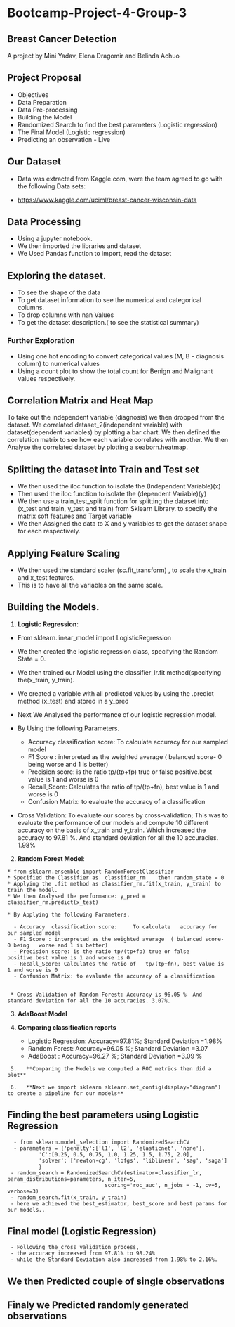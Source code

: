 # Bootcamp-Project-4-Group-3
## Breast Cancer Detection

A project by Mini Yadav, Elena Dragomir and Belinda Achuo

## Project Proposal 
* Objectives
* Data Preparation
* Data Pre-processing
* Building the Model
* Randomized Search to find the best parameters (Logistic regression)
* The Final Model (Logistic regression)
* Predicting an observation - Live 

## Our Dataset

* Data was extracted from Kaggle.com, were the team agreed to go with the following Data sets:

* https://www.kaggle.com/uciml/breast-cancer-wisconsin-data 


## Data Processing

* Using a jupyter notebook.
* We then imported the libraries and dataset
* We Used Pandas function  to import, read the dataset
 
## Exploring the dataset.
* To see the shape of the data
* To get dataset information to see the numerical and categorical columns.
* To drop columns with nan Values
* To get the dataset description.( to see the  statistical summary)
### Further Exploration
* Using one  hot encoding to convert categorical values (M, B - diagnosis column) to numerical values
* Using a count plot to show the total count for Benign and Malignant values respectively.

## Correlation Matrix and Heat Map
To take out the  independent variable (diagnosis) we then dropped from the dataset.
We correlated dataset_2(independent variable) with dataset(dependent variables) by plotting a bar chart.
We then defined the correlation matrix  to see how each variable correlates with another.
We then Analyse the correlated dataset by plotting a seaborn.heatmap.


## Splitting the dataset into Train and Test set
 
* We then used the iloc function to isolate the (Independent Variable)(x)
* Then used the iloc function to isolate the (dependent Variable)(y)
* We then use a train_test_split function for splitting the dataset into (x_test and train, y_test and train) from Sklearn Library.
to specify the matrix soft features and Target variable
* We then  Assigned the data to X and y variables to get the dataset shape for each  respectively.

## Applying Feature Scaling

* We then used the standard scaler (sc.fit_transform) , to scale the x_train and x_test features. 
* This is to have all the variables on the same scale.

## Building the Models.

 1. **Logistic Regression**:

  * From sklearn.linear_model import LogisticRegression
  * We then created the logistic regression class, specifying the Random State = 0.
  * We then trained our Model using the classifier_lr.fit method(specifying the(x_train, y_train).
  * We created a variable with all predicted values by using the .predict method (x_test) and stored in a y_pred
  * Next We Analysed the performance of our  logistic regression model.

  * By Using the following Parameters.
   
    - Accuracy  classification score:     To calculate   accuracy for our sampled model       
    - F1 Score : interpreted as the weighted average  ( balanced score- 0 being   worse and 1 is better)
    - Precision score: is the ratio tp/(tp+fp) true or false positive.best value is 1 and worse is 0
    - Recall_Score: Calculates the ratio of   tp/(tp+fn), best value is 1 and worse is 0
    - Confusion Matrix: to evaluate the accuracy of a classification
     
   * Cross Validation: To evaluate our scores by cross-validation; This was to evaluate the performance of our models and compute 10 different accuracy  on the basis of               x_train and y_train. Which increased the accuracy to 97.81 %.  And standard deviation for all the 10 accuracies. 1.98%

  2. **Random Forest Model**:
      
    * from sklearn.ensemble import RandomForestClassifier
    * Specified the Classifier as  classifier_rm    then random_state = 0
    * Applying the .fit method as classifier_rm.fit(x_train, y_train) to train the model.
    * We then Analysed the performance: y_pred = classifier_rm.predict(x_test)

    * By Applying the following Parameters.

      - Accuracy  classification score:     To calculate   accuracy for our sampled model       
      - F1 Score : interpreted as the weighted average  ( balanced score- 0 being   worse and 1 is better)
      - Precision score: is the ratio tp/(tp+fp) true or false positive.best value is 1 and worse is 0
      - Recall_Score: Calculates the ratio of   tp/(tp+fn), best value is 1 and worse is 0
      - Confusion Matrix: to evaluate the accuracy of a classification
     
      
     * Cross Validation of Random Forest: Accuracy is 96.05 %  And standard deviation for all the 10 accuracies. 3.07%.
    
  3. **AdaBoost Model** 



  4.  **Comparing classification reports**
      
      - Logistic Regression: Accuracy=97.81%; Standard Deviation =1.98%
      - Random Forest: Accuracy=96.05 %; Standard Deviation =3.07
      - AdaBoost : Accuracy=96.27 %; Standard Deviation =3.09 %
      
     5.   **Comparing the Models we computed a ROC metrics then did a plot**

     6.   **Next we import sklearn sklearn.set_config(display="diagram") to create a pipeline for our models**

   ## Finding the best parameters using Logistic Regression
      - from sklearn.model_selection import RandomizedSearchCV
      - parameters = {'penalty':['l1', 'l2', 'elasticnet', 'none'],
              'C':[0.25, 0.5, 0.75, 1.0, 1.25, 1.5, 1.75, 2.0],
              'solver': ['newton-cg', 'lbfgs', 'liblinear', 'sag', 'saga']
              }
     - random_search = RandomizedSearchCV(estimator=classifier_lr, param_distributions=parameters, n_iter=5, 
                                   scoring='roc_auc', n_jobs = -1, cv=5, verbose=3)
     - random_search.fit(x_train, y_train)
     - here we achieved the best_estimator, best_score and best params for our models..
     
   ## Final model (Logistic Regression)
     - Following the cross validation process, 
     - the accuracy increased from 97.81% to 98.24% 
     - while the Standard Deviation also increased from 1.98% to 2.16%.
     
   ## We then Predicted couple of single observations
  
   ## Finaly we Predicted  randomly generated observations
  

